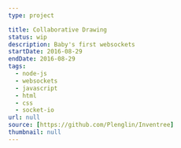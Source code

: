 ```yaml
---
type: project

title: Collaborative Drawing
status: wip
description: Baby's first websockets
startDate: 2016-08-29
endDate: 2016-08-29
tags:
  - node-js
  - websockets
  - javascript
  - html
  - css
  - socket-io
url: null
source: [https://github.com/Plenglin/Inventree]
thumbnail: null
---
```

